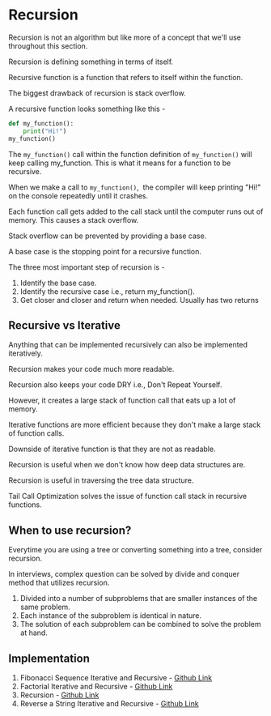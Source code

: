 # Recursion

Recursion is not an algorithm but like more of a concept that we'll use throughout this section.

Recursion is defining something in terms of itself.

Recursive function is a function that refers to itself within the function.

The biggest drawback of recursion is stack overflow.

A recursive function looks something like this -

```python
def my_function():
	print("Hi!")
my_function()
```

The `my_function()` call within the function definition of `my_function()` will keep calling my_function. This is what it means for a function to be recursive.

When we make a call to `my_function()`,  the compiler will keep printing "Hi!" on the console repeatedly until it crashes.

Each function call gets added to the call stack until the computer runs out of memory. This causes a stack overflow.

Stack overflow can be prevented by providing a base case.

A base case is the stopping point for a recursive function.

The three most important step of recursion is -

1. Identify the base case.
2. Identify the recursive case i.e., return my_function().
3. Get closer and closer and return when needed. Usually has two returns

## Recursive vs Iterative

Anything that can be implemented recursively can also be implemented iteratively.

Recursion makes your code much more readable.

Recursion also keeps your code DRY i.e., Don't Repeat Yourself.

However, it creates a large stack of function call that eats up a lot of memory.

Iterative functions are more efficient because they don't make a large stack of function calls.

Downside of iterative function is that they are not as readable.

Recursion is useful when we don't know how deep data structures are.

Recursion is useful in traversing the tree data structure.

Tail Call Optimization solves the issue of function call stack in recursive functions.

## When to use recursion?

Everytime you are using a tree or converting something into a tree, consider recursion.

In interviews, complex question can be solved by divide and conquer method that utilizes recursion.

1. Divided into a number of subproblems that are smaller instances of the same problem.
2. Each instance of the subproblem is identical in nature.
3. The solution of each subproblem can be combined to solve the problem at hand.

## Implementation

1. Fibonacci Sequence Iterative and Recursive - [Github Link](https://github.com/grandeurkoe/data-structures-and-algorithms/tree/4f0a0409009e63683acc86bdb94471532b085e7e/algorithms/recursion/fibonacci-sequence-iterative-and-recursive)
2. Factorial Iterative and Recursive - [Github Link](https://github.com/grandeurkoe/data-structures-and-algorithms/tree/4f0a0409009e63683acc86bdb94471532b085e7e/algorithms/recursion/find-factorial-iterative-and-recursive)
3. Recursion - [Github Link](https://github.com/grandeurkoe/data-structures-and-algorithms/tree/4f0a0409009e63683acc86bdb94471532b085e7e/algorithms/recursion/recursion)
4. Reverse a String Iterative and Recursive - [Github Link](https://github.com/grandeurkoe/data-structures-and-algorithms/tree/4f0a0409009e63683acc86bdb94471532b085e7e/algorithms/recursion/reverse-a-string-iterative-and-recursive)